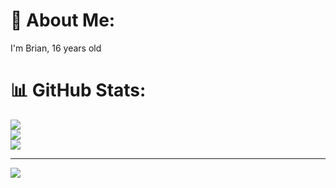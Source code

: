 # 💫 About Me:
I'm Brian, 16 years old

# 📊 GitHub Stats:
![](https://github-readme-stats.vercel.app/api?username=davidomic36&theme=dark&hide_border=false&include_all_commits=true&count_private=true)<br/>
![](https://nirzak-streak-stats.vercel.app/?user=davidomic36&theme=dark&hide_border=false)<br/>
![](https://github-readme-stats.vercel.app/api/top-langs/?username=davidomic36&theme=dark&hide_border=false&include_all_commits=true&count_private=true&layout=compact)

---
[![](https://visitcount.itsvg.in/api?id=davidomic36&icon=0&color=0)](https://visitcount.itsvg.in)

<!-- Please do not be a skid and don't copy this shit like generate your own from that uh github about me generator for fuck sake -->
